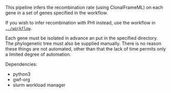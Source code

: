 This pipeline infers the recombination rate (using ClonalFrameML) on each gene in a set of genes specified in the workflow.

If you wish to infer recombination with PHI instead, use the workflow in [`../workflow`](https://github.com/cmkobel/gBGC/tree/master/workflow).


Each gene must be isolated in advance an put in the specified directory. The phylogenetic tree must also be supplied manually.
There is no reason these things are not automated, other than that the lack of time permits only a limited degree of automation.

Dependencies:
 * python3
 * gwf-org
 * slurm workload manager

